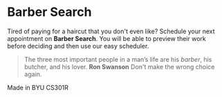 # Barber Search
Tired of paying for a haircut that you don't even like? Schedule your next appointment on **Barber Search**. You will be able to preview their work before deciding and then use our easy scheduler. 

> The three most important people 
> in a man’s life are his *barber*, his butcher, and his lover.
**Ron Swanson**
Don't make the wrong choice again.

Made in BYU CS301R

